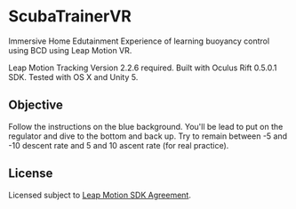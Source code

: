 # ScubaTrainerVR

Immersive Home Edutainment Experience of learning buoyancy control using BCD using Leap Motion VR.

Leap Motion Tracking Version 2.2.6 required.
Built with Oculus Rift 0.5.0.1 SDK.
Tested with OS X and Unity 5.

## Objective

Follow the instructions on the blue background. You'll be lead to put on the regulator and dive to the bottom and back up.
Try to remain between -5 and -10 descent rate and 5 and 10 ascent rate (for real practice).

## License

Licensed subject to [Leap Motion SDK Agreement](https://central.leapmotion.com/agreements/SdkAgreement).
